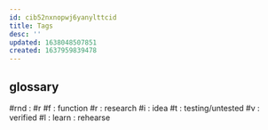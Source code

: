 ```yaml
---
id: cib52nxnopwj6yanylttcid
title: Tags
desc: ''
updated: 1638048507851
created: 1637959839478
---
```





## glossary
#rnd : #r
#f : function
#r : research
#i : idea
#t : testing/untested
#v : verified
#l : learn : rehearse
